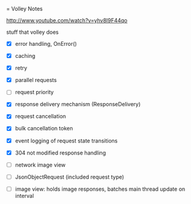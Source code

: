 = Volley Notes

http://www.youtube.com/watch?v=yhv8l9F44qo

stuff that volley does
- [x] error handling, OnError()
- [x] caching
- [x] retry
- [x] parallel requests
- [ ] request priority
- [x] response delivery mechanism (ResponseDelivery)
- [x] request cancellation
- [x] bulk cancellation token
- [x] event logging of request state transitions
- [x] 304 not modified response handling

- [ ] network image view
- [ ] JsonObjectRequest (included request type)
- [ ] image view: holds image responses, batches main thread update on interval


